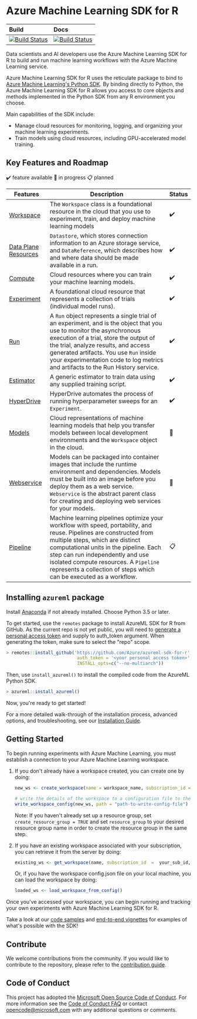 # Azure Machine Learning SDK for R
| Build | Docs |
|:------|:-----|
| [![Build Status](https://msdata.visualstudio.com/Vienna/_apis/build/status/AzureML-SDK%20R/R%20SDK%20Build?branchName=master)](https://msdata.visualstudio.com/Vienna/_build/latest?definitionId=7523&branchName=master) | [![Build Status](https://msdata.visualstudio.com/Vienna/_apis/build/status/AzureML-SDK%20R/R%20SDK%20Docs?branchName=master)](https://msdata.visualstudio.com/Vienna/_build/latest?definitionId=7950&branchName=master) |

Data scientists and AI developers use the Azure Machine Learning SDK for R to build and run machine learning workflows with the  Azure Machine Learning service. 

Azure Machine Learning SDK for R uses the reticulate package to bind to [Azure Machine Learning's Python SDK](https://docs.microsoft.com/azure/machine-learning/service/overview-what-is-azure-ml). By binding directly to Python, the Azure Machine Learning SDK for R allows you access to core objects and methods implemented in the Python SDK from any R environment you choose.

Main capabilities of the SDK include:

-   Manage cloud resources for monitoring, logging, and organizing your machine learning experiments.
-   Train models using cloud resources, including GPU-accelerated model training.

## Key Features and Roadmap

:heavy_check_mark: feature available :arrows_counterclockwise: in progress :clipboard: planned

| Features | Description | Status |
|----------|-------------|--------|
[Workspace](https://docs.microsoft.com/azure/machine-learning/service/concept-azure-machine-learning-architecture#workspaces)                     | The `Workspace` class is a foundational resource in the cloud that you use to experiment, train, and deploy machine learning models | :heavy_check_mark: |                     |
[Data Plane Resources](https://docs.microsoft.com/azure/machine-learning/service/concept-azure-machine-learning-architecture#datasets-and-datastores)     | `Datastore`, which stores connection information to an Azure storage service, and `DataReference`, which describes how and where data should be made available in a run. | :heavy_check_mark: |
[Compute](https://docs.microsoft.com/azure/machine-learning/service/concept-azure-machine-learning-architecture#compute-targets) | Cloud resources where you can train your machine learning models.| :heavy_check_mark: |
[Experiment](https://docs.microsoft.com/azure/machine-learning/service/concept-azure-machine-learning-architecture#experiments) | A foundational cloud resource that represents a collection of trials (individual model runs).| :heavy_check_mark: |
[Run](https://docs.microsoft.com/azure/machine-learning/service/concept-azure-machine-learning-architecture#runs) | A `Run` object represents a single trial of an experiment, and is the object that you use to monitor the asynchronous execution of a trial, store the output of the trial, analyze results, and access generated artifacts. You use `Run` inside your experimentation code to log metrics and artifacts to the Run History service. | :heavy_check_mark: |
[Estimator](https://docs.microsoft.com/azure/machine-learning/service/concept-azure-machine-learning-architecture#estimators) | A generic estimator to train data using any supplied training script. | :heavy_check_mark: |
[HyperDrive](https://docs.microsoft.com/azure/machine-learning/service/how-to-tune-hyperparameters) | HyperDrive automates the process of running hyperparameter sweeps for an `Experiment`. | :heavy_check_mark: |
[Models](https://docs.microsoft.com/azure/machine-learning/service/concept-azure-machine-learning-architecture#models) | Cloud representations of machine learning models that help you transfer models between local development environments and the `Workspace` object in the cloud. | :arrows_counterclockwise: |
[Webservice](https://docs.microsoft.com/azure/machine-learning/service/concept-azure-machine-learning-architecture#web-service-deployments) | Models can be packaged into container images that include the runtime environment and dependencies. Models must be built into an image before you deploy them as a web service. `Webservice` is the abstract parent class for creating and deploying web services for your models. | :arrows_counterclockwise: |
[Pipeline](https://docs.microsoft.com/en-us/azure/machine-learning/service/concept-ml-pipelines) | Machine learning pipelines optimize your workflow with speed, portability, and reuse. Pipelines are constructed from multiple steps, which are distinct computational units in the pipeline. Each step can run independently and use isolated compute resources. A `Pipeline` represents a collection of steps which can be executed as a workflow. | :clipboard: |

## Installing `azureml` package

Install [Anaconda](https://www.anaconda.com/) if not already installed. Choose Python 3.5 or later.

To get started, use the `remotes` package to install AzureML SDK for R from GitHub. As the current repo is not yet public, you will need to [generate a personal access token](https://github.com/settings/tokens) and supply to auth_token argument. When generating the token, make sure to select the "repo" scope.

```R
> remotes::install_github('https://github.com/Azure/azureml-sdk-for-r',
                           auth_token = '<your personal access token>',
                           INSTALL_opts=c("--no-multiarch"))
```
Then, use `install_azureml()` to install the compiled code from the AzureML Python SDK.
```R
> azureml::install_azureml()
```

Now, you're ready to get started!

For a more detailed walk-through of the installation process, advanced options, and troubleshooting, see our [Installation Guide](./docs/articles/installation.html).

## Getting Started

To begin running experiments with Azure Machine Learning, you must establish a connection to your Azure Machine Learning workspace.

1. If you don't already have a workspace created, you can create one by doing:

	```R
	new_ws <- create_workspace(name = workspace_name, subscription_id = your_sub_id, resource_group = your_rg, location = location, create_resource_group = FALSE)

	# write the details of the workspace to a configuration file to the local machine
	write_workspace_config(new_ws, path = "path-to-write-config-file")
	```

	Note: If you haven't already set up a resource group, set `create_resource_group = TRUE`  and set `resource_group` to your desired resource group name in order to create the resource group in the same step.

2. If you have an existing workspace associated with your subscription, you can retrieve it from the server by doing:

	```R
	existing_ws <- get_workspace(name, subscription_id  =  your_sub_id, resource_group  =  your_rg)
	```
	Or, if you have the workspace config.json file on your local machine, you can load the workspace by doing:

	```R
	loaded_ws <- load_workspace_from_config()
	```
Once you've accessed your workspace, you can begin running and tracking your own experiments with Azure Machine Learning SDK for R.

Take a look at our [code samples](samples/) and [end-to-end vignettes](vignettes/) for examples of what's possible with the SDK!
  
## Contribute
We welcome contributions from the community. If you would like to contribute to the repository, please refer to the [contribution guide](CONTRIBUTING.md).

## Code of Conduct
This project has adopted the [Microsoft Open Source Code of Conduct](https://opensource.microsoft.com/codeofconduct/).
For more information see the [Code of Conduct FAQ](https://opensource.microsoft.com/codeofconduct/faq/) or
contact [opencode@microsoft.com](mailto:opencode@microsoft.com) with any additional questions or comments.
